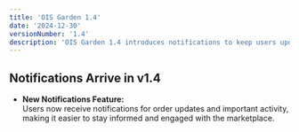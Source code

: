 ```yaml
---
title: 'OIS Garden 1.4'
date: '2024-12-30'
versionNumber: '1.4'
description: 'OIS Garden 1.4 introduces notifications to keep users updated on orders and activity.'
---
```


## Notifications Arrive in v1.4

- **New Notifications Feature:**  
  Users now receive notifications for order updates and important activity, making it easier to stay informed and engaged with the marketplace.